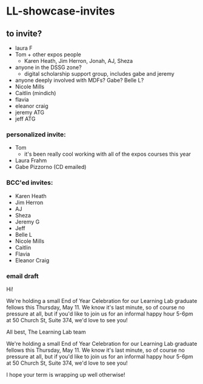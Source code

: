 # LL-showcase-invites
## to invite?
- laura F
- Tom + other expos people
    - Karen Heath, Jim Herron, Jonah, AJ, Sheza
- anyone in the DSSG zone?
    - digital scholarship support group, includes gabe and jeremy
- anyone deeply involved with MDFs? Gabe? Belle L? 
- Nicole Mills
- Caitlin (mindich)
- flavia
- eleanor craig
- jeremy ATG
- jeff ATG

### personalized invite:
* Tom
    * it's been really cool working with all of the expos courses this year
* Laura Frahm
* Gabe Pizzorno (CD emailed)

### BCC'ed invites:
* Karen Heath
* Jim Herron
* AJ
* Sheza
* Jeremy G
* Jeff
* Belle L
* Nicole Mills
* Caitlin
* Flavia
* Eleanor Craig

### email draft
Hi!

We're holding a small End of Year Celebration for our Learning Lab graduate fellows this Thursday, May 11. We know it's last minute, so of course no pressure at all, but if you'd like to join us for an informal happy hour 5-6pm at 50 Church St, Suite 374, we'd love to see you! 

All best,
The Learning Lab team


We're holding a small End of Year Celebration for our Learning Lab graduate fellows this Thursday, May 11. We know it's last minute, so of course no pressure at all, but if you'd like to join us for an informal happy hour 5-6pm at 50 Church St, Suite 374, we'd love to see you! 

I hope your term is wrapping up well otherwise!
